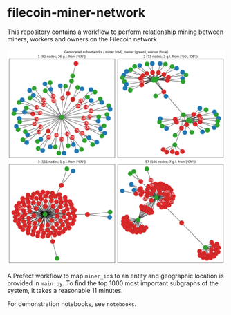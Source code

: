 # filecoin-miner-network

This repository contains a workflow to perform relationship mining between miners, workers and owners on the Filecoin network. 

![Network](network.png)

A Prefect workflow to map `miner_id`s to an entity and geographic location is provided in `main.py`. To find the top 1000 most important subgraphs of the system, it takes a reasonable 11 minutes. 

For demonstration notebooks, see `notebooks`.